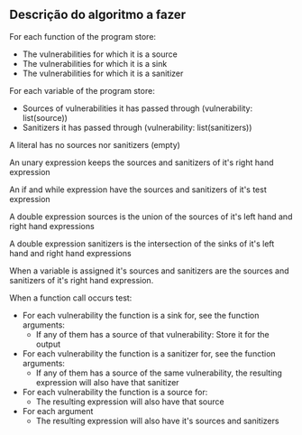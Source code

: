 ## Descrição do algoritmo a fazer

For each function of the program store:
  * The vulnerabilities for which it is a source  
  * The vulnerabilities for which it is a sink
  * The vulnerabilities for which it is a sanitizer

For each variable of the program store:
  * Sources of vulnerabilities it has passed through (vulnerability: list(source))
  * Sanitizers it has passed through (vulnerability: list(sanitizers))

A literal has no sources nor sanitizers (empty)

An unary expression keeps the sources and sanitizers of it's right hand expression

An if and while expression have the sources and sanitizers of it's test expression

A double expression sources is the union of the sources of it's left hand and right hand expressions

A double expression sanitizers is the intersection of the sinks of it's left hand and right hand expressions

When a variable is assigned it's sources and sanitizers are the sources and sanitizers of it's right hand expression.

When a function call occurs test:
  * For each vulnerability the function is a sink for, see the function arguments:
    * If any of them has a source of that vulnerability: Store it for the output
  * For each vulnerability the function is a sanitizer for, see the function arguments:
    * If any of them has a source of the same vulnerability, the resulting expression will also have that sanitizer
  * For each vulnerability the function is a source for:
    * The resulting expression will also have that source
  * For each argument
    * The resulting expression will also have it's sources and sanitizers
